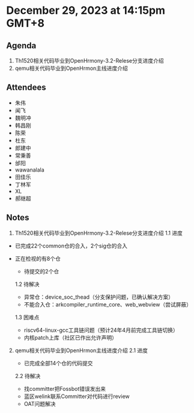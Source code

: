 # December 29, 2023 at 14:15pm GMT+8

## Agenda
1. Th1520相关代码毕业到OpenHrmony-3.2-Relese分支进度介绍 
2. qemu相关代码毕业到OpenHrmon主线进度介绍

## Attendees
- 朱伟
- 闻飞
- 魏明冲
- 韩昌刚
- 陈荣
- 杜东
- 郎建中
- 常秉善
- 邰阳
- wawanalala
- 田佳乐
- 丁林军
- XL
- 郝继超

## Notes

1. Th1520相关代码毕业到OpenHrmony-3.2-Relese分支进度介绍
   1.1 进度
- 已完成22个common仓的合入，2个sig仓的合入
- 正在检视的有8个仓
   - 待提交的2个仓

   1.2 待解决
   
   - 异常仓：device_soc_thead（分支保护问题，已确认解决方案）
   - 不能合入仓：arkcompiler_runtime_core、web_webview（尝试屏蔽）
   
   1.3 困难点
   
   - riscv64-linux-gcc工具链问题（预计24年4月前完成工具链切换）
   - 内核patch上库（社区已作出允许声明）
   
2. qemu相关代码毕业到OpenHrmon主线进度介绍
   2.1 进度

   - 已完成全部14个仓的代码提交

   2.2 待解决

   - 找committer把Fossbot错误发出来
   - 蓝区welink联系Committer对代码进行review
   - OAT问题解决




